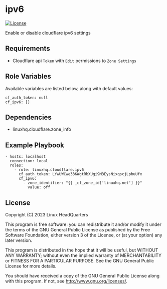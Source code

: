 # ipv6

[![License](https://img.shields.io/badge/license-GPLv3-brightgreen.svg?style=flat)](COPYING)

Enable or disable cloudflare ipv6 settings

## Requirements

* Cloudflare api `Token` with `Edit` permissions to `Zone Settings`

## Role Variables

Available variables are listed below, along with default values:

    cf_auth_token: null
    cf_ipv6: []

## Dependencies

* linuxhq.cloudflare.zone\_info

## Example Playbook

    - hosts: localhost
      connection: local
      roles:
        - role: linuxhq.cloudflare.ipv6
          cf_auth_token: LYwUWCwe33KWgtRbXUgi9M3EysNixqscjLpbuUfx
          cf_ipv6:
            - zone_identifier: "{{ _cf_zone_id['linuxhq.net'] }}"
              value: off

## License

Copyright (C) 2023 Linux HeadQuarters

This program is free software: you can redistribute it and/or modify
it under the terms of the GNU General Public License as published by
the Free Software Foundation, either version 3 of the License, or
(at your option) any later version.

This program is distributed in the hope that it will be useful,
but WITHOUT ANY WARRANTY; without even the implied warranty of
MERCHANTABILITY or FITNESS FOR A PARTICULAR PURPOSE. See the
GNU General Public License for more details.

You should have received a copy of the GNU General Public License
along with this program. If not, see <http://www.gnu.org/licenses/>.
